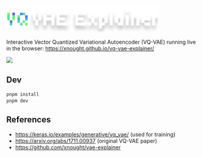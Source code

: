 <img src="public/logo.svg" width="400px">

Interactive Vector Quantized Variational Autoencoder (VQ-VAE) running live in the browser: https://xnought.github.io/vq-vae-explainer/

<a href="https://xnought.github.io/vq-vae-explainer/">
  <img src="https://xnought.github.io/files/meta-vq-vae-explainer.jpg" width="500px" />
</a>

## Dev

```bash
pnpm install
pnpm dev
```

## References

- https://keras.io/examples/generative/vq_vae/ (used for training)
- https://arxiv.org/abs/1711.00937 (original VQ-VAE paper)
- https://github.com/xnought/vae-explainer


